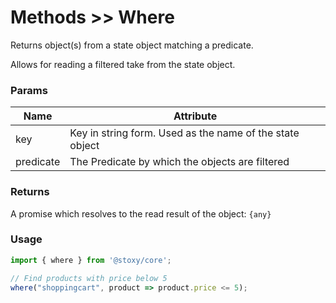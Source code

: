 # Methods >> Where

Returns object(s) from a state object matching a predicate.

Allows for reading a filtered take from the state object.

### Params

| Name | Attribute                                                |
| ---- | -------------------------------------------------------- |
| key  | Key in string form. Used as the name of the state object |
| predicate  | The Predicate by which the objects are filtered |


### Returns

A promise which resolves to the read result of the object: `{any}`

### Usage

```js copy
import { where } from '@stoxy/core';

// Find products with price below 5
where("shoppingcart", product => product.price <= 5);
```

